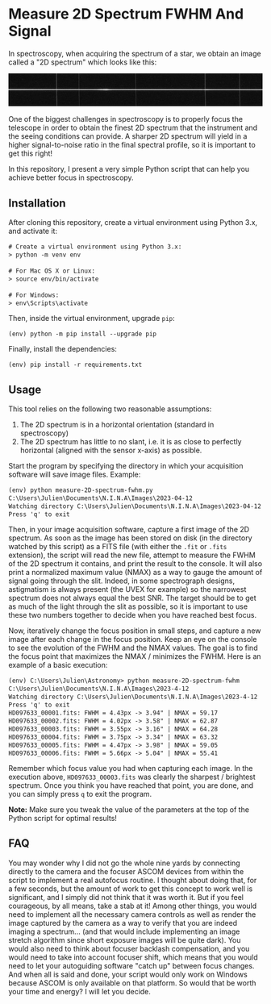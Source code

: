 # Measure 2D Spectrum FWHM And Signal

In spectroscopy, when acquiring the spectrum of a star, we obtain an image called a "2D spectrum" which looks like this:

![example of a 2D spectrum](2D-spectrum-example.jpg)

One of the biggest challenges in spectroscopy is to properly focus the telescope in order to obtain the finest 2D spectrum that the instrument and the seeing conditions can provide. A sharper 2D spectrum will yield in a higher signal-to-noise ratio in the final spectral profile, so it is important to get this right!

In this repository, I present a very simple Python script that can help you achieve better focus in spectroscopy.

## Installation

After cloning this repository, create a virtual environment using Python 3.x, and activate it:

```
# Create a virtual environment using Python 3.x:
> python -m venv env

# For Mac OS X or Linux:
> source env/bin/activate

# For Windows:
> env\Scripts\activate
```

Then, inside the virtual environment, upgrade `pip`:

```
(env) python -m pip install --upgrade pip
```

Finally, install the dependencies:

```
(env) pip install -r requirements.txt
```

## Usage

This tool relies on the following two reasonable assumptions:

1. The 2D spectrum is in a horizontal orientation (standard in spectroscopy)
2. The 2D spectrum has little to no slant, i.e. it is as close to perfectly horizontal (aligned with the sensor x-axis) as possible.

Start the program by specifying the directory in which your acquisition software will save image files. Example:

```
(env) python measure-2D-spectrum-fwhm.py C:\Users\Julien\Documents\N.I.N.A\Images\2023-04-12
Watching directory C:\Users\Julien\Documents\N.I.N.A\Images\2023-04-12
Press 'q' to exit
```

Then, in your image acquisition software, capture a first image of the 2D spectrum. As soon as the image has been stored on disk (in the directory watched by this script) as a FITS file (with either the `.fit` or `.fits` extension), the script will read the new file, attempt to measure the FWHM of the 2D spectrum it contains, and print the result to the console. It will also print a normalized maximum value (NMAX) as a way to gauge the amount of signal going through the slit. Indeed, in some spectrograph designs, astigmatism is always present (the UVEX for example) so the narrowest spectrum does not always equal the best SNR. The target should be to get as much of the light through the slit as possible, so it is important to use these two numbers together to decide when you have reached best focus.

Now, iteratively change the focus position in small steps, and capture a new image after each change in the focus position. Keep an eye on the console to see the evolution of the FWHM and the NMAX values. The goal is to find the focus point that maximizes the NMAX / minimizes the FWHM. Here is an example of a basic execution:

```
(env) C:\Users\Julien\Astronomy> python measure-2D-spectrum-fwhm C:\Users\Julien\Documents\N.I.N.A\Images\2023-4-12
Watching directory C:\Users\Julien\Documents\N.I.N.A\Images\2023-4-12
Press 'q' to exit
HD097633_00001.fits: FWHM = 4.43px -> 3.94" | NMAX = 59.17
HD097633_00002.fits: FWHM = 4.02px -> 3.58" | NMAX = 62.87
HD097633_00003.fits: FWHM = 3.55px -> 3.16" | NMAX = 64.28
HD097633_00004.fits: FWHM = 3.75px -> 3.34" | NMAX = 63.32
HD097633_00005.fits: FWHM = 4.47px -> 3.98" | NMAX = 59.05
HD097633_00006.fits: FWHM = 5.66px -> 5.04" | NMAX = 55.41
```

Remember which focus value you had when capturing each image. In the execution above, `HD097633_00003.fits` was clearly the sharpest / brightest spectrum. Once you think you have reached that point, you are done, and you can simply press `q` to exit the program.

**Note:** Make sure you tweak the value of the parameters at the top of the Python script for optimal results!

## FAQ

You may wonder why I did not go the whole nine yards by connecting directly to the camera and the focuser ASCOM devices from within the script to implement a real autofocus routine. I thought about doing that, for a few seconds, but the amount of work to get this concept to work well is significant, and I simply did not think that it was worth it. But if you feel courageous, by all means, take a stab at it! Among other things, you would need to implement all the necessary camera controls as well as render the image captured by the camera as a way to verify that you are indeed imaging a spectrum... (and that would include implementing an image stretch algorithm since short exposure images will be quite dark). You would also need to think about focuser backlash compensation, and you would need to take into account focuser shift, which means that you would need to let your autoguiding software "catch up" between focus changes. And when all is said and done, your script would only work on Windows because ASCOM is only available on that platform. So would that be worth your time and energy? I will let you decide.
